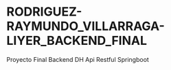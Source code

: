 # RODRIGUEZ-RAYMUNDO_VILLARRAGA-LIYER_BACKEND_FINAL
Proyecto Final Backend DH Api Restful Springboot
